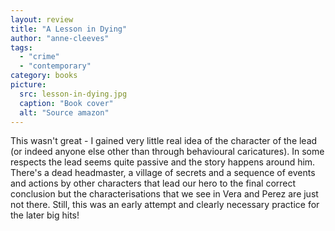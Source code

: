 ```yaml
---
layout: review
title: "A Lesson in Dying"
author: "anne-cleeves"
tags:
  - "crime"
  - "contemporary"
category: books
picture:
  src: lesson-in-dying.jpg
  caption: "Book cover"
  alt: "Source amazon"
---
```


This wasn't great - I gained very little real idea of the character of the lead (or indeed anyone else
other than through behavioural caricatures). In some respects the lead seems quite passive and the 
story happens around him. There's a dead headmaster, a village of secrets and a sequence of events
and actions by other characters that lead our hero to the final correct conclusion but the
characterisations that we see in Vera and Perez are just not there. Still, this was an early attempt
and clearly necessary practice for the later big hits!
